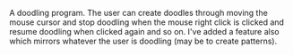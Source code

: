 A doodling program. The user can create doodles through moving the mouse cursor and stop doodling when the mouse right click is clicked and resume doodling when clicked again and so on. I've added a feature also which mirrors whatever the user is doodling (may be to create patterns).

